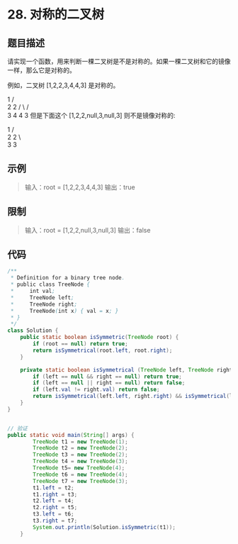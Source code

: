 # 28. 对称的二叉树

## 题目描述

请实现一个函数，用来判断一棵二叉树是不是对称的。如果一棵二叉树和它的镜像一样，那么它是对称的。

例如，二叉树 [1,2,2,3,4,4,3] 是对称的。

  1
  / \
 2   2
 / \ / \
3  4 4  3
但是下面这个 [1,2,2,null,3,null,3] 则不是镜像对称的:

   1
   / \
  2   2
   \   \
   3    3

## 示例

> 输入：root = [1,2,2,3,4,4,3]
> 输出：true

## 限制

> 输入：root = [1,2,2,null,3,null,3]
> 输出：false

## 代码

```java
/**
 * Definition for a binary tree node.
 * public class TreeNode {
 *     int val;
 *     TreeNode left;
 *     TreeNode right;
 *     TreeNode(int x) { val = x; }
 * }
 */
class Solution {
    public static boolean isSymmetric(TreeNode root) {
        if (root == null) return true;
        return isSymmetrical(root.left, root.right);
    }

    private static boolean isSymmetrical (TreeNode left, TreeNode right) {
        if (left == null && right == null) return true;
        if (left == null || right == null) return false;
        if (left.val != right.val) return false;
        return isSymmetrical(left.left, right.right) && isSymmetrical(left.right, right.left);
    }
}


// 验证
public static void main(String[] args) {
        TreeNode t1 = new TreeNode(1);
        TreeNode t2 = new TreeNode(2);
        TreeNode t3 = new TreeNode(2);
        TreeNode t4 = new TreeNode(3);
        TreeNode t5= new TreeNode(4);
        TreeNode t6 = new TreeNode(4);
        TreeNode t7 = new TreeNode(3);
        t1.left = t2;
        t1.right = t3;
        t2.left = t4;
        t2.right = t5;
        t3.left = t6;
        t3.right = t7;
        System.out.println(Solution.isSymmetric(t1));
    }
```